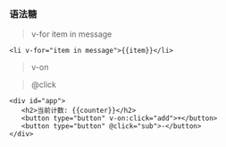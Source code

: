 ### 语法糖

> v-for item in message
```
<li v-for="item in message">{{item}}</li>
```

> v-on

> @click
```
<div id="app">
   <h2>当前计数: {{counter}}</h2>
   <button type="button" v-on:click="add">+</button>		
   <button type="button" @click="sub">-</button>
</div>
```
